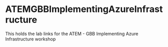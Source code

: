 # ATEMGBBImplementingAzureInfrastructure
This holds the lab links for the ATEM - GBB Implementing Azure Infrastructure workshop
